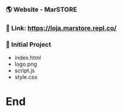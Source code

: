 ### 🌎 Website - MarSTORE

### 🔗 Link: https://loja.marstore.repl.co/

### 📂 Initial Project 

- index.html
- logo.png
- script.js
- style.css

# End
